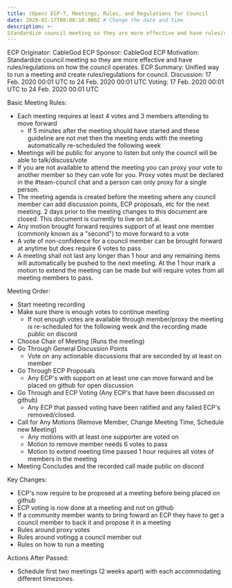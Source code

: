 ```yaml
---
title: (Open) ECP-7, Meetings, Rules, and Regulations for Council
date: 2020-02-17T00:00:10.000Z # Change the date and time
description: >-
Standardize council meeting so they are more effective and have rules/regulations on how the council operates.
---
```


ECP Originator: CableGod
ECP Sponsor: CableGod
ECP Motivation: Standardize council meeting so they are more effective and have rules/regulations on how the council operates.
ECP Summary: Unified way to run a meeting and create rules/regulations for council.
Discussion: 17 Feb. 2020 00:01 UTC to 24 Feb. 2020 00:01 UTC
Voting: 17 Feb. 2020 00:01 UTC to 24 Feb. 2020 00:01 UTC

Basic Meeting Rules:
  - Each meeting requires at least 4 votes and 3 members attending to move forward
      - If 5 minutes after the meeting should have started and these guideline are not met then the  meeting ends with the meeting automatically re-scheduled the following week
  - Meetings will be public for anyone to listen but only the council will be able to talk/discuss/vote
  - If you are not available to attend the meeting you can proxy your vote to another member so they can vote for you. Proxy votes must be declared in the #team-council chat and a person can only proxy for a single person.
  - The meeting agenda is created before the meeting where any council member can add discussion points, ECP proposals, etc for the next meeting. 2 days prior to the meeting changes to this document are closed. This document is currently to live on bit.ai.
  - Any motion brought forward requires support of at least one member (commonly known as a "second") to move forward to a vote
  - A vote of non-confidence for a council member can be brought forward at anytime but does require 6 votes to pass
  - A meeting shall not last any longer than 1 hour and any remaining items will automatically be pushed to the next meeting. At the 1 hour mark a motion to extend the meeting can be made but will require votes from all meeting members to pass.
  
Meeting Order:
  - Start meeting recording
  - Make sure there is enough votes to continue meeting
    - If not enough votes are available through member/proxy the meeting is re-scheduled for the following week and the recording made public on discord
  - Choose Chair of Meeting (Runs the meeting)
  - Go Through General Discussion Points
    - Vote on any actionable discussions that are seconded by at least on member
  - Go Through ECP Proposals
    - Any ECP's with support on at least one can move forward and be placed on github for open discussion
  - Go Through and ECP Voting (Any ECP's that have been discussed on github)
    - Any ECP that passed voting have been ratified and any failed ECP's removed/closed.
  - Call for Any Motions (Remove Member, Change Meeting Time, Schedule new Meeting)
    - Any motions with at least one supporter are voted on
    - Motion to remove member needs 6 votes to pass
    - Motion to extend meeting time passed 1 hour requires all votes of members in the meeting
- Meeting Concludes and the recorded call made public on discord

Key Changes:
  - ECP's now require to be proposed at a meeting before being placed on github
  - ECP voting is now done at a meeting and not on github
  - If a community member wants to bring foward an ECP they have to get a council member to back it and propose it in a meeting
  - Rules around proxy votes
  - Rules around votingg a council member out
  - Rules on how to run a meeting
  
Actions After Passed:
  - Schedule first two meetings (2 weeks apart) with each accommodating different timezones.
